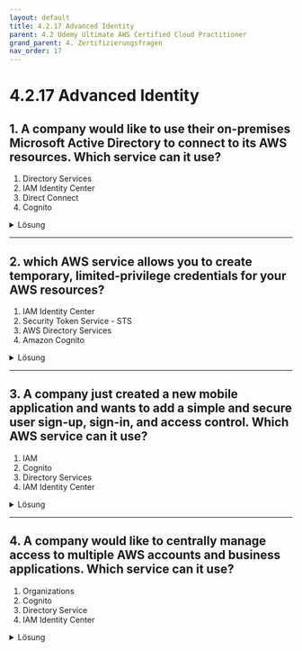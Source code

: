 ```yaml
---
layout: default
title: 4.2.17 Advanced Identity
parent: 4.2 Udemy Ultimate AWS Certified Cloud Practitioner
grand_parent: 4. Zertifizierungsfragen
nav_order: 17
---
```


# 4.2.17 Advanced Identity

## 1. A company would like to use their on-premises Microsoft Active Directory to connect to its AWS resources. Which service can it use?

1. Directory Services
2. IAM Identity Center
3. Direct Connect
4. Cognito

<details>
  <summary>Lösung</summary>
  <b>Directory Services</b>
</details>

---

## 2. which AWS service allows you to create temporary, limited-privilege credentials for your AWS resources?

1. IAM Identity Center
2. Security Token Service - STS
3. AWS Directory Services
4. Amazon Cognito

<details>
  <summary>Lösung</summary>
  <b>Security Token Service - STS</b>
</details>

---

## 3. A company just created a new mobile application and wants to add a simple and secure user sign-up, sign-in, and access control. Which AWS service can it use?

1. IAM
2. Cognito
3. Directory Services
4. IAM Identity Center

<details>
  <summary>Lösung</summary>
  <b>Cognito</b>
</details>

---

## 4. A company would like to centrally manage access to multiple AWS accounts and business applications. Which service can it use?

1. Organizations
2. Cognito
3. Directory Service
4. IAM Identity Center

<details>
  <summary>Lösung</summary>
  <b>IAM Identity Center</b>
</details>
